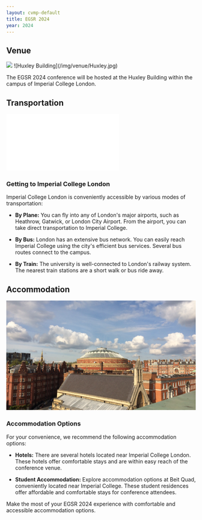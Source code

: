 ```yaml
---
layout: cvmp-default
title: EGSR 2024
year: 2024
---
```


<style>
  /* Add CSS styles to control image width */
  .venue-image {
    max-width: 100%;
    height: auto;
  }
</style>

## Venue

<img src="{{site.url}}/img/venue/Huxley.jpg" class="img-thumbnail">
![Huxley Building](/img/venue/Huxley.jpg)

The EGSR 2024 conference will be hosted at the Huxley Building within the campus of Imperial College London. 

## Transportation

![Transport Image](/img/venue/transportmap.pdf)

### Getting to Imperial College London

Imperial College London is conveniently accessible by various modes of transportation:
- **By Plane:** You can fly into any of London's major airports, such as Heathrow, Gatwick, or London City Airport. From the airport, you can take direct transportation to Imperial College.

- **By Bus:** London has an extensive bus network. You can easily reach Imperial College using the city's efficient bus services. Several bus routes connect to the campus.

- **By Train:** The university is well-connected to London's railway system. The nearest train stations are a short walk or bus ride away.

## Accommodation

![Accommodation Image](/img/venue/RoyalAlbertHall.jpeg)

### Accommodation Options

For your convenience, we recommend the following accommodation options:

- **Hotels:** There are several hotels located near Imperial College London. These hotels offer comfortable stays and are within easy reach of the conference venue.

- **Student Accommodation:** Explore accommodation options at Beit Quad, conveniently located near Imperial College. These student residences offer affordable and comfortable stays for conference attendees.

Make the most of your EGSR 2024 experience with comfortable and accessible accommodation options.


